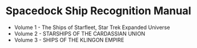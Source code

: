 

# Spacedock Ship Recognition Manual

- Volume 1 - The Ships of Starfleet, Star Trek Expanded Universe
- Volume 2 - STARSHIPS OF THE CARDASSIAN UNION
- Volume 3 - SHIPS OF THE KLINGON EMPIRE
